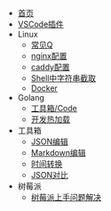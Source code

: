 * [首页](/)
* [VSCode插件](/go/vscode-plugin.md)
* Linux
  - [常见Q](/linux/entry.md)
  - [nginx配置](/linux/nginx.md)
  - [caddy配置](/linux/caddy.md)
  - [Shell中字符串截取](/linux/string-sub.md)
  - [Docker](/linux/docker.md)
* Golang
  - [工具箱/Code](/go/tool.md)
  - [开发热加载](/go/reload.md)
* 工具箱
  - <a href="/page/json.html" target="_blank">JSON编辑</a>
  - <a href="/page/bytemd.html" target="_blank">Markdown编辑</a>
  - <a href="/page/time.html" target="_blank">时间转换</a>
  - <a href="/page/jsondiff/" target="_blank">JSON对比</a>
* 树莓派
  - [树莓派上手问题解决](/raspberry/problem.md)